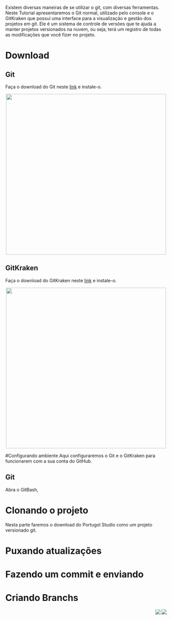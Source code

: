 Existem diversas maneiras de se utilizar o git, com diversas ferramentas. Neste Tutorial apresentaremos o Git normal, utilizado pelo console e o GitKraken que possui uma interface para a visualização e gestão dos projetos em git. Ele é um sistema de controle de versões que te ajuda a manter projetos versionados na nuvem, ou seja, terá um registro de todas as modificações que você fizer no projeto.

# Download

## Git
Faça o download do Git neste [link](https://git-scm.com/downloads) e instale-o.
<div align="center">
    <a href="https://git-scm.com/downloads"><img src="https://cdn.discordapp.com/attachments/571157550956019741/622108484913201162/unknown.png" width="500"></a>
</div>

## GitKraken
Faça o download do GitKraken neste [link](https://www.gitkraken.com/) e instale-o.
<div align="center">
    <a href="https://www.gitkraken.com/"><img src="https://cdn.discordapp.com/attachments/571157550956019741/622109305491161102/unknown.png" width="500"></a>
</div>

#Configurando ambiente
Aqui configuraremos o Git e o GitKraken para funcionarem com a sua conta do GitHub.

## Git
Abra o GitBash, 

# Clonando o projeto
Nesta parte faremos o download do Portugol Studio como um projeto versionado git.

# Puxando atualizações

# Fazendo um commit e enviando

# Criando Branchs

<div align="right">
   <a href="#">
      <img src="https://i.imgur.com/OG7k1pu.png" align="right">
   </a>
   <a href="https://github.com/UNIVALI-LITE/Portugol-Studio/wiki/Criando-uma-conta-no-GitHub">
      <img src="https://i.imgur.com/cCsIdh6.png" align="right">
   </a>
</div>